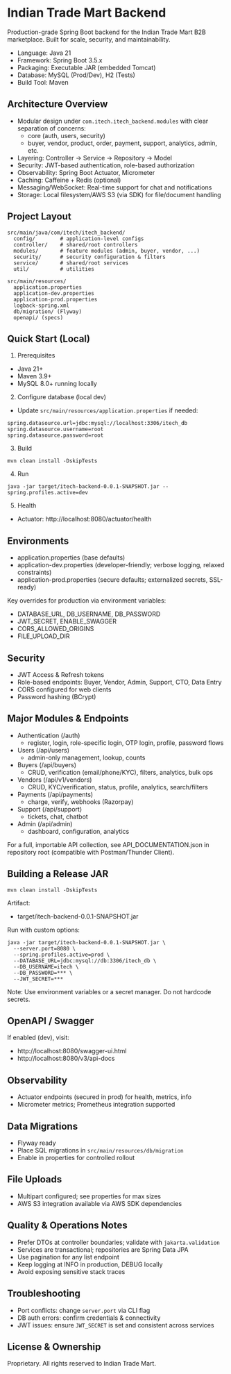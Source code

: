 # Indian Trade Mart Backend

Production-grade Spring Boot backend for the Indian Trade Mart B2B marketplace. Built for scale, security, and maintainability.

- Language: Java 21
- Framework: Spring Boot 3.5.x
- Packaging: Executable JAR (embedded Tomcat)
- Database: MySQL (Prod/Dev), H2 (Tests)
- Build Tool: Maven

## Architecture Overview

- Modular design under `com.itech.itech_backend.modules` with clear separation of concerns:
  - core (auth, users, security)
  - buyer, vendor, product, order, payment, support, analytics, admin, etc.
- Layering: Controller → Service → Repository → Model
- Security: JWT-based authentication, role-based authorization
- Observability: Spring Boot Actuator, Micrometer
- Caching: Caffeine + Redis (optional)
- Messaging/WebSocket: Real-time support for chat and notifications
- Storage: Local filesystem/AWS S3 (via SDK) for file/document handling

## Project Layout

```
src/main/java/com/itech/itech_backend/
  config/        # application-level configs
  controller/    # shared/root controllers
  modules/       # feature modules (admin, buyer, vendor, ...)
  security/      # security configuration & filters
  service/       # shared/root services
  util/          # utilities

src/main/resources/
  application.properties
  application-dev.properties
  application-prod.properties
  logback-spring.xml
  db/migration/ (Flyway)
  openapi/ (specs)
```

## Quick Start (Local)

1) Prerequisites
- Java 21+
- Maven 3.9+
- MySQL 8.0+ running locally

2) Configure database (local dev)
- Update `src/main/resources/application.properties` if needed:
```
spring.datasource.url=jdbc:mysql://localhost:3306/itech_db
spring.datasource.username=root
spring.datasource.password=root
```

3) Build
```
mvn clean install -DskipTests
```

4) Run
```
java -jar target/itech-backend-0.0.1-SNAPSHOT.jar --spring.profiles.active=dev
```

5) Health
- Actuator: http://localhost:8080/actuator/health

## Environments

- application.properties (base defaults)
- application-dev.properties (developer-friendly; verbose logging, relaxed constraints)
- application-prod.properties (secure defaults; externalized secrets, SSL-ready)

Key overrides for production via environment variables:
- DATABASE_URL, DB_USERNAME, DB_PASSWORD
- JWT_SECRET, ENABLE_SWAGGER
- CORS_ALLOWED_ORIGINS
- FILE_UPLOAD_DIR

## Security

- JWT Access & Refresh tokens
- Role-based endpoints: Buyer, Vendor, Admin, Support, CTO, Data Entry
- CORS configured for web clients
- Password hashing (BCrypt)

## Major Modules & Endpoints

- Authentication (/auth)
  - register, login, role-specific login, OTP login, profile, password flows
- Users (/api/users)
  - admin-only management, lookup, counts
- Buyers (/api/buyers)
  - CRUD, verification (email/phone/KYC), filters, analytics, bulk ops
- Vendors (/api/v1/vendors)
  - CRUD, KYC/verification, status, profile, analytics, search/filters
- Payments (/api/payments)
  - charge, verify, webhooks (Razorpay)
- Support (/api/support)
  - tickets, chat, chatbot
- Admin (/api/admin)
  - dashboard, configuration, analytics

For a full, importable API collection, see API_DOCUMENTATION.json in repository root (compatible with Postman/Thunder Client).

## Building a Release JAR

```
mvn clean install -DskipTests
```
Artifact:
- target/itech-backend-0.0.1-SNAPSHOT.jar

Run with custom options:
```
java -jar target/itech-backend-0.0.1-SNAPSHOT.jar \
  --server.port=8080 \
  --spring.profiles.active=prod \
  --DATABASE_URL=jdbc:mysql://db:3306/itech_db \
  --DB_USERNAME=itech \
  --DB_PASSWORD=*** \
  --JWT_SECRET=***
```

Note: Use environment variables or a secret manager. Do not hardcode secrets.

## OpenAPI / Swagger

If enabled (dev), visit:
- http://localhost:8080/swagger-ui.html
- http://localhost:8080/v3/api-docs

## Observability

- Actuator endpoints (secured in prod) for health, metrics, info
- Micrometer metrics; Prometheus integration supported

## Data Migrations

- Flyway ready
- Place SQL migrations in `src/main/resources/db/migration`
- Enable in properties for controlled rollout

## File Uploads

- Multipart configured; see properties for max sizes
- AWS S3 integration available via AWS SDK dependencies

## Quality & Operations Notes

- Prefer DTOs at controller boundaries; validate with `jakarta.validation`
- Services are transactional; repositories are Spring Data JPA
- Use pagination for any list endpoint
- Keep logging at INFO in production, DEBUG locally
- Avoid exposing sensitive stack traces

## Troubleshooting

- Port conflicts: change `server.port` via CLI flag
- DB auth errors: confirm credentials & connectivity
- JWT issues: ensure `JWT_SECRET` is set and consistent across services

## License & Ownership

Proprietary. All rights reserved to Indian Trade Mart.

